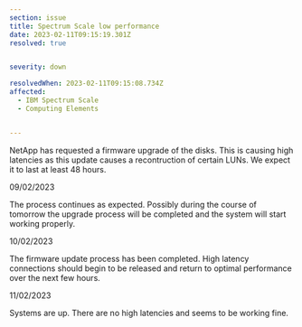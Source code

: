 ```yaml
---
section: issue
title: Spectrum Scale low performance
date: 2023-02-11T09:15:19.301Z
resolved: true


severity: down

resolvedWhen: 2023-02-11T09:15:08.734Z
affected:
  - IBM Spectrum Scale
  - Computing Elements


---
```

NetApp has requested a firmware upgrade of the disks. This is causing high latencies as this update causes a recontruction of certain LUNs. We expect it to last at least 48 hours.

0﻿9/02/2023

The process continues as expected. Possibly during the course of tomorrow the upgrade process will be completed and the system will start working properly.

1﻿0/02/2023

The firmware update process has been completed. High latency connections should begin to be released and return to optimal performance over the next few hours.

1﻿1/02/2023

S﻿ystems are up. There are no high  latencies and seems to be working fine.